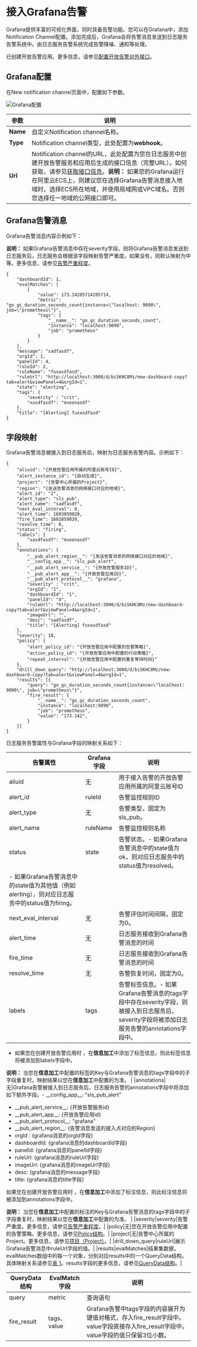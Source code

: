 # 接入Grafana告警

Grafana提供丰富的可视化界面，同时具备告警功能。您可以在Grafana中，添加Notification Channel配置。添加完成后，Grafana会将告警消息发送到日志服务告警系统中。由日志服务告警系统完成告警降噪、通知等处理。

已创建开放告警应用。更多信息，请参见[配置开放告警对外接口](/intl.zh-CN/告警/告警（新版）/开放告警/配置开放告警对外接口.md)。

## Grafana配置

在New notification channel页面中，配置如下参数。

![Grafana配置](https://static-aliyun-doc.oss-accelerate.aliyuncs.com/assets/img/zh-CN/4399869161/p267572.png)

|参数|说明|
|--|--|
|**Name**|自定义Notification channel名称。|
|**Type**|Notification channel类型，此处配置为**webhook**。|
|**Url**|Notification channel的URL，此处配置为您在日志服务中创建开放告警服务和应用后生成的接口信息（完整URL）。如何获取，请参见[获取接口信息](/intl.zh-CN/告警/告警（新版）/开放告警/配置开放告警对外接口.mdsection_098_gul_glw)。**说明：** 如果您的Grafana运行在阿里云ECS上，则建议您在选择Grafana告警消息接入地域时，选择ECS所在地域，并使用局域网或VPC域名。否则您选择任一地域的公网接口即可。 |

## Grafana告警消息

Grafana告警消息内容示例如下：

**说明：** 如果Grafana告警消息中存在severity字段，则将Grafana告警消息发送到日志服务后，日志服务会根据该字段映射告警严重度。如果没有，则默认映射为中等。更多信息，请参见[告警严重程度](/intl.zh-CN/告警/告警（新版）/开放告警/概述.md)。

```
{
    "dashboardId": 1,
    "evalMatches": [
        {
            "value": 173.14285714285714,
            "metric": "go_gc_duration_seconds_count{instance=\"localhost: 9090\", job=\"prometheus\"}",
            "tags": {
                "__name__": "go_gc_duration_seconds_count",
                "instance": "localhost:9090",
                "job": "prometheus"
            }
        }
    ],
    "message": "sadfasdf",
    "orgId": 1,
    "panelId": 4,
    "ruleId": 2,
    "ruleName": "fuxasdfasd",
    "ruleUrl": "http://localhost:3000/d/biSKHC8Mz/new-dashboard-copy?tab=alert&viewPanel=4&orgId=1",
    "state": "alerting",
    "tags": {
        "severity" : "crit",
        "xasdfasdf": "mveonasdf"
    },
    "title": "[Alerting] fuxasdfasd"
}
```

## 字段映射

Grafana告警消息被接入到日志服务后，映射为日志服务告警内容。示例如下：

```
{
    "aliuid": "{开放告警应用所属的阿里云账号ID}",
    "alert_instance_id": "{自动生成}",
    "project": "{告警中心所属的Project}",
    "region": "{发送告警消息的网络接口对应的地域}",
    "alert_id": "2",
    "alert_type": "sls_pub",
    "alert_name": "sadfasdf",
    "next_eval_interval": 0,
    "alert_time": 1603859020,
    "fire_time": 1603859020,
    "resolve_time": 0,
    "status": "firing",
    "labels": {
        "xasdfasdf": "mveonasdf"
    },
    "annotations": {
        "__pub_alert_region__": "{发送告警消息的网络接口对应的地域}",
        "__config_app__": "sls_pub_alert",
        "__pub_alert_service__": "{开放告警服务ID}",
        "__pub_alert_app__": "{开放告警应用ID}",
        "__pub_alert_protocol__": "grafana",
        "severity" : "crit",
        "orgId": "1",
        "dashboardId": "1",
        "panelId": "4",
        "ruleUrl": "http://localhost:3000/d/biSKHC8Mz/new-dashboard-copy?tab=alert&viewPanel=4&orgId=1",
        "imageUrl": "",
        "desc": "sadfasdf",
        "title": "[Alerting] fuxasdfasd"
    },
    "severity": 10,
    "policy": {
        "alert_policy_id": "{开放告警应用中配置的告警策略}",
        "action_policy_id": "{开放告警应用中配置的行动策略}",
        "repeat_interval": "{开放告警应用中配置的重复等待时间}"
    },
    "drill_down_query": "http://localhost:3000/d/biSKHC8Mz/new-dashboard-copy?tab=alert&viewPanel=4&orgId=1",
    "results": [{
        "query": "go_gc_duration_seconds_count{instance=\"localhost: 9090\", job=\"prometheus\"}",
        "fire_result": {
            "__name__": "go_gc_duration_seconds_count",
            "instance": "localhost:9090",
            "job": "prometheus",
            "value": "173.142",
        }
    }]
}
```

日志服务告警属性与Grafana字段的映射关系如下：

|告警属性|Grafana字段|说明|
|----|---------|--|
|aliuid|无|用于接入告警的开放告警应用所属的阿里云账号ID|
|alert\_id|ruleId|告警监控规则ID|
|alert\_type|无|告警类型，固定为sls\_pub。|
|alert\_name|ruleName|告警监控规则名称|
|status|state|告警状态。-   如果Grafana告警消息中的state值为ok，则对应日志服务中的status值为resolved。
-   如果Grafana告警消息中的state值为其他值（例如alerting），则对应日志服务中的status值为firing。 |
|next\_eval\_interval|无|告警评估时间间隔，固定为0。|
|alert\_time|无|日志服务接收到Grafana告警消息的时间|
|fire\_time|无|日志服务接收到Grafana告警消息的时间|
|resolve\_time|无|告警恢复时间，固定为0。|
|labels|tags|告警标签信息。-   如果Grafana告警消息的tags字段中存在severity字段，则被接入到日志服务后，severity字段将被添加日志服务告警的annotations字段中。
-   如果您在创建开放告警应用时 ，在**信息加工**中添加了标签信息，则此标签信息将被添加到labels字段中。

**说明：** 当您在**信息加工**中配置的标签的Key与Grafana告警消息的tags字段中的子字段重复时，映射结果以您在**信息加工**中配置的为准。 |
|annotations|无|Grafana告警被接入到日志服务后，日志服务告警的annotations字段中将添加如下额外字段。-   \_\_config\_app\_\_: "sls\_pub\_alert"
-   \_\_pub\_alert\_service\_\_: \{开放告警服务id\}
-   \_\_pub\_alert\_app\_\_: \{开放告警应用id\}
-   \_\_pub\_alert\_protocol\_\_: "grafana"
-   \_\_pub\_alert\_region\_\_: \{告警消息发送的接入点对应的Region\}
-   orgId : \{grafana消息的orgId字段\}
-   dashboardId: \{grafana消息的dashboardId字段\}
-   panelId: \{grafana消息的panelId字段\}
-   ruleUrl: \{grafana消息的ruleUrl字段\}
-   imageUrl: \{grafana消息的imageUrl字段\}
-   desc: \{grafana消息的message字段\}
-   title: \{grafana消息的title字段\}

如果您在创建开放告警应用时 ，在**信息加工**中添加了标注信息，则此标注信息将被添加到annotations字段中。

**说明：** 当您在**信息加工**中配置的标注的Key与Grafana告警消息的tags字段中的子字段重复时，映射结果以您在**信息加工**中配置的为准。 |
|severity|severity|告警严重度。更多信息，请参见[告警严重程度](/intl.zh-CN/告警/告警（新版）/开放告警/概述.md)。|
|policy|无|您在开放告警应用中配置的告警策略。更多信息，请参见[Policy结构](/intl.zh-CN/告警/告警（新版）/通知管理/通知渠道/内容模板变量说明.md)。|
|project|无|告警中心所属的Project。更多信息，请参见[项目（Project）](/intl.zh-CN/产品简介/基本概念/项目（Project）.md)。|
|drill\_down\_query|ruleUrl|展示Grafana告警消息中ruleUrl字段的值。|
|results|evalMatches|结果集数据，evalMatches数组中的每一个对象，分别对应results中的一个QueryData结构。具体映射关系请参见[表 1](#table_6sd_hqs_8pd)。results字段的更多信息，请参见[QueryData结构](/intl.zh-CN/告警/告警（新版）/通知管理/通知渠道/内容模板变量说明.md)。|

|QueryData结构|EvalMatch字段|说明|
|-----------|-----------|--|
|query|metric|查询语句|
|fire\_result|tags、value|Grafana告警中tags字段的内容展开为键值对格式，存入fire\_result字段中。value字段直接存入fire\_result字段中。value字段的值只保留3位小数。 |

